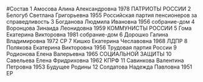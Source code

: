 #Состав
1 Амосова Алина Александровна 1978 ПАТРИОТЫ РОССИИ
2 Белогуб Светлана Григорьевна 1955 Российская партия пенсионеров за справедливость
3 Богданова Людмила Ивановна 1956 собрание-дом
4 Воронцова Зинаида Леонидовна 1959 КОММУНИСТЫ РОССИИ
5 Гома Екатерина Викторовна 1981 собрание-дом
6 Дорошко Галина Владимировна 1972 СР
7 Кишко Екатерина Чеславовна 1968 ЛДПР
8 Полякова Екатерина Викторовна 1956 Трудовая партия России
9 Родионова Елена Валерьевна 1965 СОЦИАЛЬНОЙ ЗАЩИТЫ
10 Савельева Елена Фридриховна 1962 КПРФ
11 Савинкова Валентина Петровна 1953 Будущее Родины
12 Солдатова Надежда Павловна 1951 ЕР
